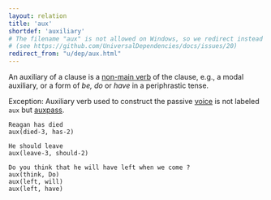 ```yaml
---
layout: relation
title: 'aux'
shortdef: 'auxiliary'
# The filename "aux" is not allowed on Windows, so we redirect instead
# (see https://github.com/UniversalDependencies/docs/issues/20)
redirect_from: "u/dep/aux.html"
---
```


An auxiliary of a clause is a [non-main verb](u-pos/AUX) of the
clause, e.g., a modal auxiliary, or a form of _be, do_ or _have_ in a
periphrastic tense.

Exception: Auxiliary verb used to construct the passive
[voice](u-feat/Voice) is not labeled `aux` but [auxpass]().

~~~ sdparse
Reagan has died
aux(died-3, has-2)
~~~

~~~ sdparse
He should leave
aux(leave-3, should-2)
~~~

~~~ sdparse
Do you think that he will have left when we come ?
aux(think, Do)
aux(left, will)
aux(left, have)
~~~
